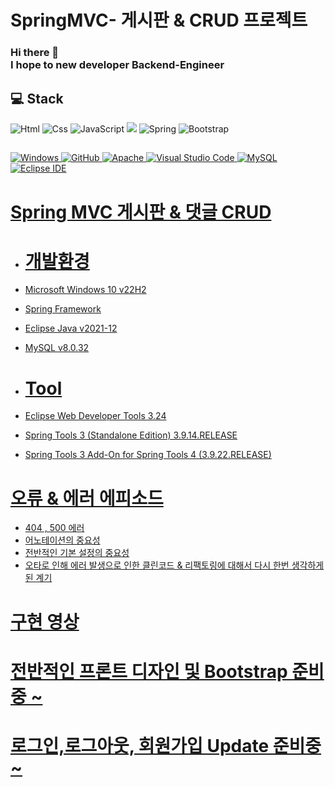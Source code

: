 # SpringMVC- 게시판 & CRUD 프로젝트

### Hi there 👋 </br>I hope to new developer Backend-Engineer

## 💻 Stack 
<img alt="Html" src ="https://img.shields.io/badge/HTML5-E34F26.svg?&style=for-the-badge&logo=HTML5&logoColor=white"/> <img alt="Css" src ="https://img.shields.io/badge/CSS3-1572B6.svg?&style=for-the-badge&logo=CSS3&logoColor=white"/> <img alt="JavaScript" src ="https://img.shields.io/badge/JavaScriipt-F7DF1E.svg?&style=for-the-badge&logo=JavaScript&logoColor=black"/>  <img src="https://img.shields.io/badge/JAVA-007396?style=for-the-badge&logo=java&logoColor=white"> <img alt="Spring" src ="https://img.shields.io/badge/Spring-6DB33F.svg?&style=for-the-badge&logo=Spring Boot&logoColor=white"/> <img alt="Bootstrap" src ="https://img.shields.io/badge/Bootstrap-7952B3.svg?&style=for-the-badge&logo=Bootstrap&logoColor=white"/> 
## 
<a href = "https://github.com/Hun-Se"><img alt="Windows" src ="https://img.shields.io/badge/Windows-0078D6.svg?&style=for-the-badge&logo=Windows&logoColor=white"/>
<a href = "https://github.com/Hun-Se"><img alt="GitHub" src ="https://img.shields.io/badge/GitHub-181717.svg?&style=for-the-badge&logo=GitHub&logoColor=white"/>
<a href = "https://github.com/Hun-Se"><img alt="Apache" src ="https://img.shields.io/badge/Apache-D22128.svg?&style=for-the-badge&logo=Apache&logoColor=white"/>
<a href = "https://github.com/Hun-Se"><img alt="Visual Studio Code" src ="https://img.shields.io/badge/Visual Studio Code-007ACC.svg?&style=for-the-badge&logo=Visual Studio Code&logoColor=white"/> <a href = "https://github.com/Hun-Se"><img alt="MySQL" src ="https://img.shields.io/badge/MySQL-1572B6.svg?&style=for-the-badge&logo=MySQL&logoColor=white"/> <a href = "https://github.com/Hun-Se"><img alt="Eclipse IDE" src ="https://img.shields.io/badge/Eclipse IDE-2C2255.svg?&style=for-the-badge&logo=Eclipse IDE&logoColor=white"/> <a href = "https://github.com/Hun-Se">

# Spring MVC 게시판 & 댓글 CRUD 

- # 개발환경 
- Microsoft Windows 10 v22H2
- Spring Framework 
- Eclipse Java v2021-12
- MySQL v8.0.32

- # Tool
- Eclipse Web Developer Tools 3.24
- Spring Tools 3 (Standalone Edition) 3.9.14.RELEASE
- Spring Tools 3 Add-On for Spring Tools 4 (3.9.22.RELEASE)

 # 오류 & 에러 에피소드 
 - 404 , 500 에러 
 - 어노테이션의 중요성 
 - 전반적인 기본 설정의 중요성 
 - 오타로 인해 에러 발생으로 인한 클린코드 & 리팩토링에 대해서 다시 한번 생각하게 된 계기 
  
 # 구현 영상 
  
# 전반적인 프론트 디자인 및 Bootstrap 준비중 ~
  
# 로그인,로그아웃, 회원가입 Update 준비중 ~
